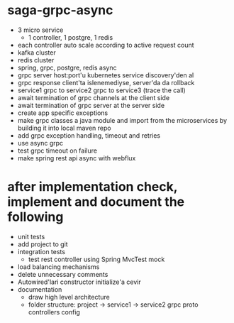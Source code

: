 # saga-grpc-async
- 3 micro service
  - 1 controller, 1 postgre, 1 redis
- each controller auto scale according to active request count
- kafka cluster
- redis cluster
- spring, grpc, postgre, redis async
- grpc server host:port'u kubernetes service discovery'den al
- grpc response client'ta islenemediyse, server'da da rollback
- service1 grpc to service2 grpc to service3 (trace the call)
- await termination of grpc channels at the client side
- await termination of grpc server at the server side
- create app specific exceptions
- make grpc classes a java module and import from the microservices by building it into local maven repo
- add grpc exception handling, timeout and retries
- use async grpc
- test grpc timeout on failure
- make spring rest api async with webflux

# after implementation check, implement and document the following
- unit tests
- add project to git
- integration tests
  - test rest controller using Spring MvcTest mock
- load balancing mechanisms
- delete unnecessary comments
- Autowired'lari constructor initialize'a cevir
- documentation
  - draw high level architecture
  - folder structure: 
    project -> service1
            -> service2
               grpc
                 proto
               controllers
               config
